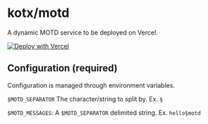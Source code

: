 # kotx/motd

A dynamic MOTD service to be deployed on Vercel.

[![Deploy with Vercel](https://vercel.com/button)](https://vercel.com/new/project?template=https://github.com/kotx/motd.git)

## Configuration (required)

Configuration is managed through environment variables.

`$MOTD_SEPARATOR` The character/string to split by. Ex. `§`

`$MOTD_MESSAGES`: A `$MOTD_SEPARATOR` delimited string. Ex. `hello§motd`
